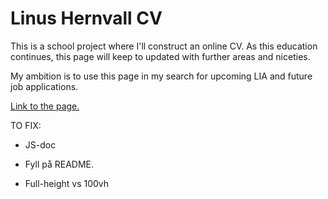 # Linus Hernvall CV

This is a school project where I'll construct an online CV.
As this education continues, this page will keep to updated with further areas and niceties.

My ambition is to use this page in my search for upcoming LIA and future job applications.

[Link to the page.](https://linushernvall.github.io/linus-hernvall-cv/)

TO FIX:

* JS-doc 

* Fyll på README.

* Full-height vs 100vh
